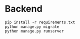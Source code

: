 # Backend

```
pip install -r requirements.txt
python manage.py migrate
python manage.py runserver
```
